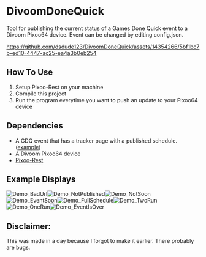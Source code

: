 # DivoomDoneQuick
Tool for publishing the current status of a Games Done Quick event to a Divoom Pixoo64 device. Event can be changed by editing config.json. 

https://github.com/dsdude123/DivoomDoneQuick/assets/14354266/5bf1bc7b-ed10-4447-ac25-ea4a3b0eb254

## How To Use
1. Setup Pixoo-Rest on your machine
2. Compile this project
3. Run the program everytime you want to push an update to your Pixoo64 device

## Dependencies
* A GDQ event that has a tracker page with a published schedule. ([example](https://gamesdonequick.com/tracker/runs/SGDQ2023))
* A Divoom Pixoo64 device
* [Pixoo-Rest](https://github.com/4ch1m/pixoo-rest)

## Example Displays
![Demo_BadUrl](https://github.com/dsdude123/DivoomDoneQuick/assets/14354266/dfa92747-1679-400c-a593-09892fb0a6bb)![Demo_NotPublished](https://github.com/dsdude123/DivoomDoneQuick/assets/14354266/f99ec144-f11b-498c-a11e-c069ff636db1)![Demo_NotSoon](https://github.com/dsdude123/DivoomDoneQuick/assets/14354266/ab70e12c-47e0-42c4-85f1-8b864e3bc340)![Demo_EventSoon](https://github.com/dsdude123/DivoomDoneQuick/assets/14354266/c314458a-ac9c-46df-bac6-17617c8a7e97)![Demo_FullSchedule](https://github.com/dsdude123/DivoomDoneQuick/assets/14354266/a608b1b1-f51f-438c-b41b-07072f0c57a4)![Demo_TwoRun](https://github.com/dsdude123/DivoomDoneQuick/assets/14354266/0b144da2-731a-4aea-ae6b-ec7c0cd9396f)![Demo_OneRun](https://github.com/dsdude123/DivoomDoneQuick/assets/14354266/f3a5d361-053f-4671-a5d1-fed3f0b45565)![Demo_EventIsOver](https://github.com/dsdude123/DivoomDoneQuick/assets/14354266/17d0720a-1611-4670-98a9-57b69658abea)

## Disclaimer:
This was made in a day because I forgot to make it earlier. There probably are bugs.
